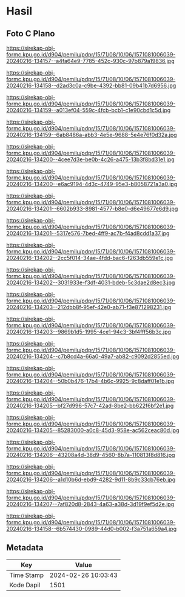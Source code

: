 # Hasil

## Foto C Plano

https://sirekap-obj-formc.kpu.go.id/d904/pemilu/pdpr/15/71/08/10/06/1571081006039-20240216-134157--a4fa64e9-7785-452c-930c-97b879a19836.jpg

https://sirekap-obj-formc.kpu.go.id/d904/pemilu/pdpr/15/71/08/10/06/1571081006039-20240216-134158--d2ad3c0a-c9be-4392-bb81-09b41b7d6956.jpg

https://sirekap-obj-formc.kpu.go.id/d904/pemilu/pdpr/15/71/08/10/06/1571081006039-20240216-134159--a013ef04-559c-4fcb-bcb1-c1e90cbd1c5d.jpg

https://sirekap-obj-formc.kpu.go.id/d904/pemilu/pdpr/15/71/08/10/06/1571081006039-20240216-134159--6ab8486a-abb3-4e5e-9688-5e4e76f0d32a.jpg

https://sirekap-obj-formc.kpu.go.id/d904/pemilu/pdpr/15/71/08/10/06/1571081006039-20240216-134200--4cee7d3e-be0b-4c26-a475-13b3f8bd31e1.jpg

https://sirekap-obj-formc.kpu.go.id/d904/pemilu/pdpr/15/71/08/10/06/1571081006039-20240216-134200--e6ac9194-4d3c-4749-95e3-b8058721a3a0.jpg

https://sirekap-obj-formc.kpu.go.id/d904/pemilu/pdpr/15/71/08/10/06/1571081006039-20240216-134201--6602b933-8981-4577-b8e0-d6e49677e6d9.jpg

https://sirekap-obj-formc.kpu.go.id/d904/pemilu/pdpr/15/71/08/10/06/1571081006039-20240216-134201--5317e576-7bed-4ff9-ac7b-f4ad8cdd1a37.jpg

https://sirekap-obj-formc.kpu.go.id/d904/pemilu/pdpr/15/71/08/10/06/1571081006039-20240216-134202--2cc5f014-34ae-4fdd-bac6-f263db559e1c.jpg

https://sirekap-obj-formc.kpu.go.id/d904/pemilu/pdpr/15/71/08/10/06/1571081006039-20240216-134202--3031933e-f3df-4031-bdeb-5c3dae2d8ec3.jpg

https://sirekap-obj-formc.kpu.go.id/d904/pemilu/pdpr/15/71/08/10/06/1571081006039-20240216-134203--212dbb8f-95ef-42e0-ab71-f3e871298231.jpg

https://sirekap-obj-formc.kpu.go.id/d904/pemilu/pdpr/15/71/08/10/06/1571081006039-20240216-134203--9869b1d5-1995-4ce1-94c3-3bf4fff56b3c.jpg

https://sirekap-obj-formc.kpu.go.id/d904/pemilu/pdpr/15/71/08/10/06/1571081006039-20240216-134204--c7b8cd4a-66a0-49a7-ab82-c9092d2855ed.jpg

https://sirekap-obj-formc.kpu.go.id/d904/pemilu/pdpr/15/71/08/10/06/1571081006039-20240216-134204--50b0b476-17b4-4b6c-9925-9c8daff01e1b.jpg

https://sirekap-obj-formc.kpu.go.id/d904/pemilu/pdpr/15/71/08/10/06/1571081006039-20240216-134205--bf27d996-57c7-42ad-8be2-bb622f6bf2e1.jpg

https://sirekap-obj-formc.kpu.go.id/d904/pemilu/pdpr/15/71/08/10/06/1571081006039-20240216-134205--85283000-a0c8-45d3-958e-ac562ceac80d.jpg

https://sirekap-obj-formc.kpu.go.id/d904/pemilu/pdpr/15/71/08/10/06/1571081006039-20240216-134206--43208a4d-38d9-4560-8b7a-110813f8d816.jpg

https://sirekap-obj-formc.kpu.go.id/d904/pemilu/pdpr/15/71/08/10/06/1571081006039-20240216-134206--a1d10b6d-ebd9-4282-9d11-8b9c33cb76eb.jpg

https://sirekap-obj-formc.kpu.go.id/d904/pemilu/pdpr/15/71/08/10/06/1571081006039-20240216-134207--7af820d8-2843-4a63-a38d-3d19f9ef5d2e.jpg

https://sirekap-obj-formc.kpu.go.id/d904/pemilu/pdpr/15/71/08/10/06/1571081006039-20240216-134158--6b574430-0989-44d0-b002-f3a751a659a4.jpg


## Metadata

| Key        | Value               |
| ---------- | ------------------- |
| Time Stamp | 2024-02-26 10:03:43 |
| Kode Dapil | 1501                |




